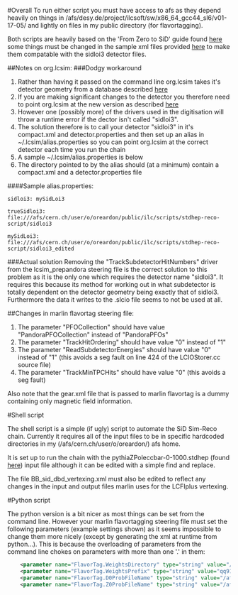 #Overall
To run either script you must have access to afs as they depend heavily on things in /afs/desy.de/project/ilcsoft/sw/x86_64_gcc44_sl6/v01-17-05/ and lightly on files in my public directory (for flavortagging).

Both scripts are heavily based on the 'From Zero to SiD' guide found [here](https://confluence.slac.stanford.edu/display/~stanitz/From+Zero+to+SiD+-+Running+Sim+Reco) some things  must be changed in the sample xml files provided [here](https://svnsrv.desy.de/viewvc/marlinreco/ILDConfig/trunk/LCFIPlusConfig/steer/) to make them compatable with the sidloi3 detector files. 

##Notes on org.lcsim:
###Dodgy workaround
1. Rather than having it passed on the command line org.lcsim takes it's detector geometry from a database described [here](https://confluence.slac.stanford.edu/display/ilc/Conditions+Database+Overview)
2. If you are making significant changes to the detector you therefore need to point org.lcsim at the new version as described [here](https://confluence.slac.stanford.edu/display/ilc/Creating+a+New+Detector+Description)
3. However one (possibly more) of the drivers used in the digitisation will throw a runtime error if the dector isn't called "sidloi3".
4. The solution therefore is to call your detector "sidloi3" in it's compact.xml and detector.properties and then set up an alias in ~/.lcsim/alias.properties so you can point org.lcsim at the correct detector each time you run the chain
5. A sample ~/.lcsim/alias.properties is below
6. The directory pointed to by the alias should (at a minimum) contain a compact.xml and a detector.properties file

####Sample alias.properties:
```
sidloi3: mySidLoi3

trueSidloi3: file:///afs/cern.ch/user/o/oreardon/public/ilc/scripts/stdhep-reco-script/sidloi3           

mySidLoi3: file:///afs/cern.ch/user/o/oreardon/public/ilc/scripts/stdhep-reco-script/sidloi3_edited

```


###Actual solution
Removing the "TrackSubdetectorHitNumbers" driver from the lcsim_prepandora steering file is the correct solution to this problem as it is the only one which requires the detector name "sidloi3". It requires this because its method for working out in what subdetector is totally dependent on the detector geometry being exactly that of sidloi3. Furthermore the data it writes to the .slcio file seems to not be used at all.

##Changes in marlin flavortag steering file:
1. The parameter "PFOCollection" should have value "PandoraPFOCollection" instead of "PandoraPFOs"
2. The parameter "TrackHitOrdering" should have value "0" instead of "1"
3. The parameter "ReadSubdetectorEnergies" should have value "0" instead of "1" (this avoids a seg fault on line 424 of the LCIOStorer.cc source file)
4. The parameter "TrackMinTPCHits" should have value "0" (this avoids a seg fault)

Also note that the gear.xml file that is passed to marlin flavortag is a dummy containing only magnetic field information.

#Shell script

The shell script is a simple (if ugly) script to automate the SiD Sim-Reco chain. Currently it requires all of the input files to be in specific hardcoded directories in my (/afs/cern.ch/user/o/oreardon/) afs home.

It is set up to run the chain with the pythiaZPoleccbar-0-1000.stdhep (found [here](ftp://ftp-lcd.slac.stanford.edu/lcd/ILC/ZPole/stdhep/pythia/)) input file although it can be edited with a simple find and replace.

The file BB_sid_dbd_vertexing.xml must also be edited to reflect any changes in the input and output files marlin uses for the LCFIplus vertexing.

#Python script

The python version is a bit nicer as most things can be set from the command line. However your marlin flavortagging steering file must set the following parameters (example settings shown) as it seems impossible to change them more nicely  (except by generating the xml at runtime from python...). This is because the overloading of parameters from the command line chokes on parameters with more than one '.' in them:


```xml
	<parameter name="FlavorTag.WeightsDirectory" type="string" value="/afs/cern.ch/user/o/oreardon/public/ilc/data/weightFiles/qq91" />
	<parameter name="FlavorTag.WeightsPrefix" type="string" value="qq91_v02_p01" />
	<parameter name="FlavorTag.D0ProbFileName" type="string" value="/afs/cern.ch/user/o/oreardon/public/ilc/data/vtxprobFiles/d0prob_zpole.root"/>
	<parameter name="FlavorTag.Z0ProbFileName" type="string" value="/afs/cern.ch/user/o/oreardon/public/ilc/data/vtxprobFiles/z0prob_zpole.root"/>
```

